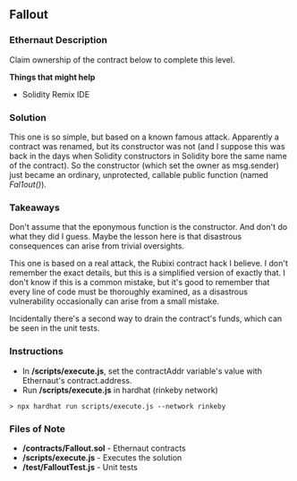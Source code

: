 ## Fallout

### Ethernaut Description
Claim ownership of the contract below to complete this level.

**Things that might help**
- Solidity Remix IDE

### Solution 
This one is so simple, but based on a known famous attack. Apparently a contract was renamed, but its constructor was not (and I suppose this was back in the days when Solidity constructors in Solidity bore the same name of the contract). So the constructor (which set the owner as msg.sender) just became an ordinary, unprotected, callable public function (named _Fal1out()_).

### Takeaways
Don't assume that the eponymous function is the constructor. And don't do what they did I guess. Maybe the lesson here is that disastrous consequences can arise from trivial oversights. 

This one is based on a real attack, the Rubixi contract hack I believe. I don't remember the exact details, but this is a simplified version of exactly that. I don't know if this is a common mistake, but it's good to remember that every line of code must be thoroughly examined, as a disastrous vulnerability occasionally can arise from a small mistake. 

Incidentally there's a second way to drain the contract's funds, which can be seen in the unit tests.

### Instructions
- In **/scripts/execute.js**, set the contractAddr variable's value with Ethernaut's contract.address. 
- Run **/scripts/execute.js** in hardhat (rinkeby network)

`> npx hardhat run scripts/execute.js --network rinkeby`

### Files of Note
- **/contracts/Fallout.sol** - Ethernaut contracts 
- **/scripts/execute.js** - Executes the solution 
- **/test/FalloutTest.js** - Unit tests 
